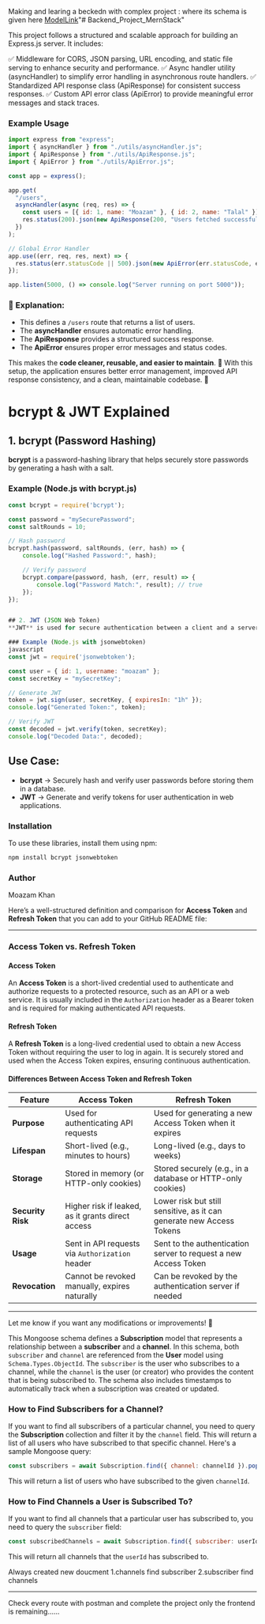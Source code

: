 Making and learing a beckedn with complex project :
where its schema is given here [ModelLink](https://app.eraser.io/workspace/YtPqZ1VogxGy1jzIDkzj)"# Backend_Project_MernStack" 


This project follows a structured and scalable approach for building an Express.js server. It includes:

✅ Middleware for CORS, JSON parsing, URL encoding, and static file serving to enhance security and performance.
✅ Async handler utility (asyncHandler) to simplify error handling in asynchronous route handlers.
✅ Standardized API response class (ApiResponse) for consistent success responses.
✅ Custom API error class (ApiError) to provide meaningful error messages and stack traces.


### **Example Usage**  

```javascript
import express from "express";
import { asyncHandler } from "./utils/asyncHandler.js";
import { ApiResponse } from "./utils/ApiResponse.js";
import { ApiError } from "./utils/ApiError.js";

const app = express();

app.get(
  "/users",
  asyncHandler(async (req, res) => {
    const users = [{ id: 1, name: "Moazam" }, { id: 2, name: "Talal" }];
    res.status(200).json(new ApiResponse(200, "Users fetched successfully", users));
  })
);

// Global Error Handler
app.use((err, req, res, next) => {
  res.status(err.statusCode || 500).json(new ApiError(err.statusCode, err.message));
});

app.listen(5000, () => console.log("Server running on port 5000"));
```

### **🔹 Explanation:**  
- This defines a `/users` route that returns a list of users.
- The **asyncHandler** ensures automatic error handling.
- The **ApiResponse** provides a structured success response.
- The **ApiError** ensures proper error messages and status codes.  

This makes the **code cleaner, reusable, and easier to maintain**. 🚀
With this setup, the application ensures better error management, improved API response consistency, and a clean, maintainable codebase. 🚀




# bcrypt & JWT Explained

## 1. bcrypt (Password Hashing)
**bcrypt** is a password-hashing library that helps securely store passwords by generating a hash with a salt.

### Example (Node.js with bcrypt.js)
```javascript
const bcrypt = require('bcrypt');

const password = "mySecurePassword";
const saltRounds = 10;

// Hash password
bcrypt.hash(password, saltRounds, (err, hash) => {
    console.log("Hashed Password:", hash);

    // Verify password
    bcrypt.compare(password, hash, (err, result) => {
        console.log("Password Match:", result); // true
    });
});


## 2. JWT (JSON Web Token)
**JWT** is used for secure authentication between a client and a server. It encodes user information in a token format.

### Example (Node.js with jsonwebtoken)
javascript
const jwt = require('jsonwebtoken');

const user = { id: 1, username: "moazam" };
const secretKey = "mySecretKey";

// Generate JWT
token = jwt.sign(user, secretKey, { expiresIn: "1h" });
console.log("Generated Token:", token);

// Verify JWT
const decoded = jwt.verify(token, secretKey);
console.log("Decoded Data:", decoded);
```

## Use Case:
- **bcrypt** → Securely hash and verify user passwords before storing them in a database.
- **JWT** → Generate and verify tokens for user authentication in web applications.

### Installation
To use these libraries, install them using npm:
```sh
npm install bcrypt jsonwebtoken
```

### Author
Moazam Khan



Here’s a well-structured definition and comparison for **Access Token** and **Refresh Token** that you can add to your GitHub README file:

---

### **Access Token vs. Refresh Token**  

#### **Access Token**  
An **Access Token** is a short-lived credential used to authenticate and authorize requests to a protected resource, such as an API or a web service. It is usually included in the `Authorization` header as a Bearer token and is required for making authenticated API requests.

#### **Refresh Token**  
A **Refresh Token** is a long-lived credential used to obtain a new Access Token without requiring the user to log in again. It is securely stored and used when the Access Token expires, ensuring continuous authentication.

#### **Differences Between Access Token and Refresh Token**  

| Feature           | Access Token | Refresh Token |
|------------------|-------------|--------------|
| **Purpose**       | Used for authenticating API requests | Used for generating a new Access Token when it expires |
| **Lifespan**      | Short-lived (e.g., minutes to hours) | Long-lived (e.g., days to weeks) |
| **Storage**       | Stored in memory (or HTTP-only cookies) | Stored securely (e.g., in a database or HTTP-only cookies) |
| **Security Risk** | Higher risk if leaked, as it grants direct access | Lower risk but still sensitive, as it can generate new Access Tokens |
| **Usage**        | Sent in API requests via `Authorization` header | Sent to the authentication server to request a new Access Token |
| **Revocation**   | Cannot be revoked manually, expires naturally | Can be revoked by the authentication server if needed |

---

Let me know if you want any modifications or improvements! 🚀


This Mongoose schema defines a **Subscription** model that represents a relationship between a **subscriber** and a **channel**. In this schema, both `subscriber` and `channel` are referenced from the **User** model using `Schema.Types.ObjectId`. The `subscriber` is the user who subscribes to a channel, while the `channel` is the user (or creator) who provides the content that is being subscribed to. The schema also includes timestamps to automatically track when a subscription was created or updated.

### **How to Find Subscribers for a Channel?**  
If you want to find all subscribers of a particular channel, you need to query the **Subscription** collection and filter it by the `channel` field. This will return a list of all users who have subscribed to that specific channel. Here's a sample Mongoose query:

```javascript
const subscribers = await Subscription.find({ channel: channelId }).populate('subscriber');
```
This will return a list of users who have subscribed to the given `channelId`.

### **How to Find Channels a User is Subscribed To?**  

If you want to find all channels that a particular user has subscribed to, you need to query the `subscriber` field:

```javascript
const subscribedChannels = await Subscription.find({ subscriber: userId }).populate('channel');
```
This will return all channels that the `userId` has subscribed to.

Always created new doucment 
 1.channels find subscriber
 2.subscriber find channels


---
Check every route with postman and complete the project only the frontend is remaining...... 